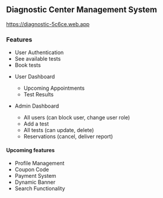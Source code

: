 ## Diagnostic Center Management System

<a href="https://diagnostic-5c6ce.web.app">https://diagnostic-5c6ce.web.app</a>

### Features

- User Authentication
- See available tests
- Book tests

* User Dashboard

  - Upcoming Appointments
  - Test Results

* Admin Dashboard
  - All users (can block user, change user role)
  - Add a test
  - All tests (can update, delete)
  - Reservations (cancel, deliver report)

#### Upcoming features

- Profile Management
- Coupon Code
- Payment System
- Dynamic Banner
- Search Functionality
